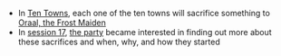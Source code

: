 - In [Ten Towns](/pages/ten-towns), each one of the ten towns will sacrifice something to [Oraal, the Frost Maiden](#oraal-the-frost-maiden)
- In [session 17](/pages/session-17), [the party](/pages/party) became interested in finding out more about these sacrifices and when, why, and how they started

